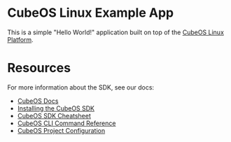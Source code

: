 # CubeOS Linux Example App

This is a simple "Hello World!" application built on top of the [CubeOS Linux Platform](https://github.com/cubeos/cubeos-linux-build). 
    
# Resources

For more information about the SDK, see our docs:

- [CubeOS Docs](http://docs.cubeos-doc-website)
- [Installing the CubeOS SDK](http://docs.cubeos-doc-website/latest/sdk-installing.html)
- [CubeOS SDK Cheatsheet](http://docs.cubeos-doc-website/latest/sdk-cheatsheet.html) 
- [CubeOS CLI Command Reference](http://docs.cubeos-doc-website/latest/sdk-reference.html) 
- [CubeOS Project Configuration](http://docs.cubeos-doc-website/latest/sdk-project-config.html)

    
    
